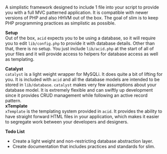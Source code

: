 A simplistic framework designed to include 1 file into your script to provide you with a full MVC patterned application. It is compatible with newer versions of PHP and also HHVM out of the box. The goal of slim is to keep PHP programming practices as simplistic as possible.  
  
__Setup__  
Out of the box, `acid` expects  you to be using a database, so it will require you to edit `lib/config.php` to provide it with database details. Other than that, there is no setup. You just include `lib/acid.php` at the start of all of your files and it will provide access to helpers for database access as well as templating.  
  
__Catalyst__  
`catalyst` is a light weight wrapper for MySQLi. It does quite a bit of lifting for you. It is included with `acid` and all the database models are intended to be stored in `lib/database`. `catalyst` makes very few assumptions about your database model. It is extremely flexible and can swiftly up development since it provides CRUD management while following an active record pattern.  
__xTemplate__  
`xTemplate` is the templating system provided in `acid`. It provides the ability to have straight forward HTML files in your application, which makes it easier to segregate work between your developers and designers.  
  
__Todo List__  
* Create a light weight and non-restricting database abstraction layer.
* Create documentation that includes practices and standards for slim.
